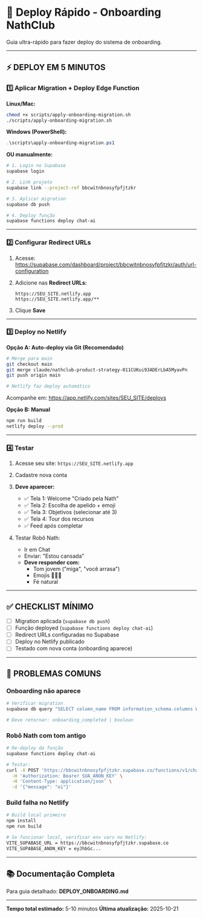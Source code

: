 # 🚀 Deploy Rápido - Onboarding NathClub

Guia ultra-rápido para fazer deploy do sistema de onboarding.

---

## ⚡ DEPLOY EM 5 MINUTOS

### 1️⃣ Aplicar Migration + Deploy Edge Function

**Linux/Mac:**
```bash
chmod +x scripts/apply-onboarding-migration.sh
./scripts/apply-onboarding-migration.sh
```

**Windows (PowerShell):**
```powershell
.\scripts\apply-onboarding-migration.ps1
```

**OU manualmente:**

```bash
# 1. Login no Supabase
supabase login

# 2. Link projeto
supabase link --project-ref bbcwitnbnosyfpfjtzkr

# 3. Aplicar migration
supabase db push

# 4. Deploy função
supabase functions deploy chat-ai
```

---

### 2️⃣ Configurar Redirect URLs

1. Acesse: https://supabase.com/dashboard/project/bbcwitnbnosyfpfjtzkr/auth/url-configuration

2. Adicione nas **Redirect URLs:**
   ```
   https://SEU_SITE.netlify.app
   https://SEU_SITE.netlify.app/**
   ```

3. Clique **Save**

---

### 3️⃣ Deploy no Netlify

**Opção A: Auto-deploy via Git (Recomendado)**

```bash
# Merge para main
git checkout main
git merge claude/nathclub-product-strategy-011CUKui93ADErLbA5MyavPn
git push origin main

# Netlify faz deploy automático
```

Acompanhe em: https://app.netlify.com/sites/SEU_SITE/deploys

**Opção B: Manual**

```bash
npm run build
netlify deploy --prod
```

---

### 4️⃣ Testar

1. Acesse seu site: `https://SEU_SITE.netlify.app`
2. Cadastre nova conta
3. **Deve aparecer:**
   - ✅ Tela 1: Welcome "Criado pela Nath"
   - ✅ Tela 2: Escolha de apelido + emoji
   - ✅ Tela 3: Objetivos (selecionar até 3)
   - ✅ Tela 4: Tour dos recursos
   - ✅ Feed após completar

4. Testar Robô Nath:
   - Ir em Chat
   - Enviar: "Estou cansada"
   - **Deve responder com:**
     - Tom jovem ("miga", "você arrasa")
     - Emojis 💜✨🙏
     - Fé natural

---

## ✅ CHECKLIST MÍNIMO

- [ ] Migration aplicada (`supabase db push`)
- [ ] Função deployed (`supabase functions deploy chat-ai`)
- [ ] Redirect URLs configuradas no Supabase
- [ ] Deploy no Netlify publicado
- [ ] Testado com nova conta (onboarding aparece)

---

## 🐛 PROBLEMAS COMUNS

### Onboarding não aparece
```bash
# Verificar migration
supabase db query "SELECT column_name FROM information_schema.columns WHERE table_name = 'profiles' AND column_name = 'onboarding_completed';"

# Deve retornar: onboarding_completed | boolean
```

### Robô Nath com tom antigo
```bash
# Re-deploy da função
supabase functions deploy chat-ai

# Testar:
curl -X POST 'https://bbcwitnbnosyfpfjtzkr.supabase.co/functions/v1/chat-ai' \
  -H 'Authorization: Bearer SUA_ANON_KEY' \
  -H 'Content-Type: application/json' \
  -d '{"message": "oi"}'
```

### Build falha no Netlify
```bash
# Build local primeiro
npm install
npm run build

# Se funcionar local, verificar env vars no Netlify:
VITE_SUPABASE_URL = https://bbcwitnbnosyfpfjtzkr.supabase.co
VITE_SUPABASE_ANON_KEY = eyJhbGc...
```

---

## 📚 Documentação Completa

Para guia detalhado: **DEPLOY_ONBOARDING.md**

---

**Tempo total estimado:** 5-10 minutos
**Última atualização:** 2025-10-21
